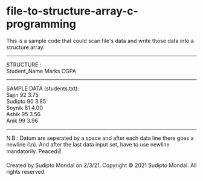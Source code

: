 # file-to-structure-array-c-programming
This is a sample code that could scan file's data and write those data into a structure array.

--------------------------
STRUCTURE :<br>
Student_Name Marks CGPA

--------------------------
SAMPLE DATA (students.txt):<br>
Sajin 92 3.75<br>
Sudipto 90 3.85<br>
Soynik 81 4.00<br>
Ashik 95 3.56<br>
Anik 99 3.96<br>

--------------------------
N.B.: Datum are seperated by a space and after each data line there goes a newline (\n). And after the last data input set, have to use newline mandatorily.
Peaced✌️ 

Created by Sudipto Mondal on 2/3/21.
Copyright © 2021 Sudipto Mondal. All rights reserved.
